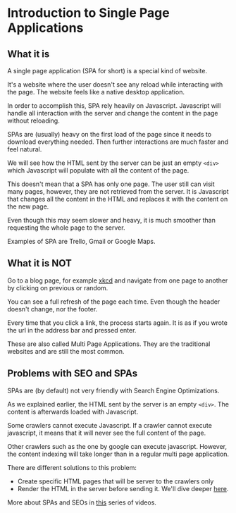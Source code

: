 # Introduction to Single Page Applications

## What it is

A single page application (SPA for short) is a special kind of website.

It's a website where the user doesn't see any reload while interacting with the page. The website feels like a native desktop application.

In order to accomplish this, SPA rely heavily on Javascript. Javascript will handle all interaction with the server and change the content in the page without reloading.

SPAs are (usually) heavy on the first load of the page since it needs to download everything needed. Then further interactions are much faster and feel natural.

We will see how the HTML sent by the server can be just an empty `<div>` which Javascript will populate with all the content of the page.

This doesn't mean that a SPA has only one page. The user still can visit many pages, however, they are not retrieved from the server. It is Javascript that changes all the content in the HTML and replaces it with the content on the new page.

Even though this may seem slower and heavy, it is much smoother than requesting the whole page to the server.

Examples of SPA are Trello, Gmail or Google Maps.

## What it is NOT

Go to a blog page, for example [xkcd](https://xkcd.com/566/) and navigate from one page to another by clicking on previous or random.

You can see a full refresh of the page each time. Even though the header doesn't change, nor the footer.

Every time that you click a link, the process starts again. It is as if you wrote the url in the address bar and pressed enter.

These are also called Multi Page Applications. They are the traditional websites and are still the most common.

## Problems with SEO and SPAs

SPAs are (by default) not very friendly with Search Engine Optimizations.

As we explained earlier, the HTML sent by the server is an empty `<div>`. The content is afterwards loaded with Javascript.

Some crawlers cannot execute Javascript. If a crawler cannot execute javascript, it means that it will never see the full content of the page.

Other crawlers such as the one by google can execute javascript. However, the content indexing will take longer than in a regular multi page application.

There are different solutions to this problem:

* Create specific HTML pages that will be server to the crawlers only
* Render the HTML in the server before sending it. We'll dive deeper [here](./rendering.md).

More about SPAs and SEOs in [this](https://www.youtube.com/watch?v=LXF8bM4g-J4&list=PLKoqnv2vTMUPOalM1zuWDP9OQl851WMM9&index=2) series of videos.

